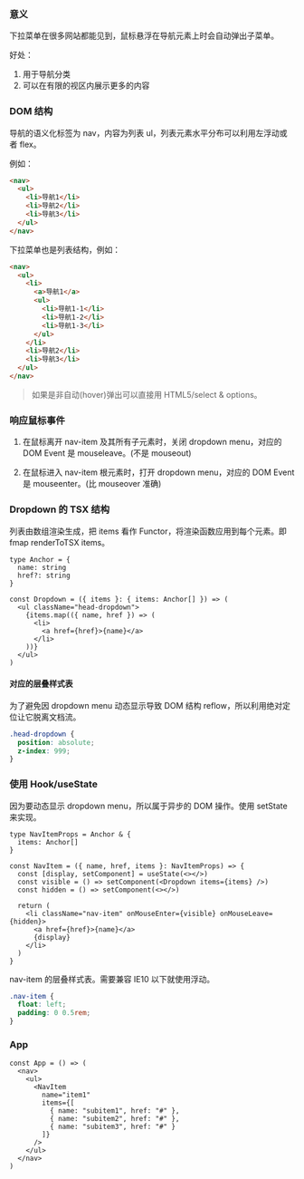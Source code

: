 ### 意义

下拉菜单在很多网站都能见到，鼠标悬浮在导航元素上时会自动弹出子菜单。

好处：

1. 用于导航分类
2. 可以在有限的视区内展示更多的内容

### DOM 结构

导航的语义化标签为 nav，内容为列表 ul，列表元素水平分布可以利用左浮动或者 flex。

例如：

```html
<nav>
  <ul>
    <li>导航1</li>
    <li>导航2</li>
    <li>导航3</li>
  </ul>
</nav>
```

下拉菜单也是列表结构，例如：

```html
<nav>
  <ul>
    <li>
      <a>导航1</a>
      <ul>
        <li>导航1-1</li>
        <li>导航1-2</li>
        <li>导航1-3</li>
      </ul>
    </li>
    <li>导航2</li>
    <li>导航3</li>
  </ul>
</nav>
```

> 如果是非自动(hover)弹出可以直接用 HTML5/select & options。

### 响应鼠标事件

1. 在鼠标离开 nav-item 及其所有子元素时，关闭 dropdown menu，对应的 DOM Event 是 mouseleave。(不是 mouseout)

2. 在鼠标进入 nav-item 根元素时，打开 dropdown menu，对应的 DOM Event 是 mouseenter。(比 mouseover 准确)

### Dropdown 的 TSX 结构

列表由数组渲染生成，把 items 看作 Functor，将渲染函数应用到每个元素。即 fmap renderToTSX items。

```tsx
type Anchor = {
  name: string
  href?: string
}

const Dropdown = ({ items }: { items: Anchor[] }) => (
  <ul className="head-dropdown">
    {items.map(({ name, href }) => (
      <li>
        <a href={href}>{name}</a>
      </li>
    ))}
  </ul>
)
```

#### 对应的层叠样式表

为了避免因 dropdown menu 动态显示导致 DOM 结构 reflow，所以利用绝对定位让它脱离文档流。

```css
.head-dropdown {
  position: absolute;
  z-index: 999;
}
```

### 使用 Hook/useState

因为要动态显示 dropdown menu，所以属于异步的 DOM 操作。使用 setState 来实现。

```tsx
type NavItemProps = Anchor & {
  items: Anchor[]
}

const NavItem = ({ name, href, items }: NavItemProps) => {
  const [display, setComponent] = useState(<></>)
  const visible = () => setComponent(<Dropdown items={items} />)
  const hidden = () => setComponent(<></>)

  return (
    <li className="nav-item" onMouseEnter={visible} onMouseLeave={hidden}>
      <a href={href}>{name}</a>
      {display}
    </li>
  )
}
```

nav-item 的层叠样式表。需要兼容 IE10 以下就使用浮动。

```css
.nav-item {
  float: left;
  padding: 0 0.5rem;
}
```

### App

```tsx
const App = () => (
  <nav>
    <ul>
      <NavItem
        name="item1"
        items={[
          { name: "subitem1", href: "#" },
          { name: "subitem2", href: "#" },
          { name: "subitem3", href: "#" }
        ]}
      />
    </ul>
  </nav>
)
```

